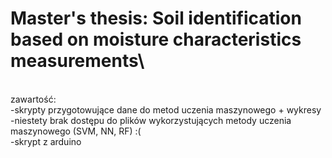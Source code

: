 # Master's thesis: Soil identification based on moisture characteristics measurements\
\
zawartość:\
-skrypty przygotowujące dane do metod uczenia maszynowego + wykresy\
-niestety brak dostępu do plików wykorzystujących metody uczenia maszynowego (SVM, NN, RF) :(\
-skrypt z arduino
